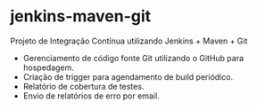 # jenkins-maven-git
Projeto de Integração Contínua utilizando Jenkins + Maven + Git

- Gerenciamento de código fonte Git utilizando o GitHub para hospedagem.
- Criação de trigger para agendamento de build periódico.
- Relatório de cobertura de testes.
- Envio de relatórios de erro por email.
